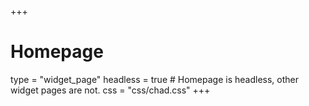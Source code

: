 +++
# Homepage
type = "widget_page"
headless = true  # Homepage is headless, other widget pages are not.
css = "css/chad.css"
+++
